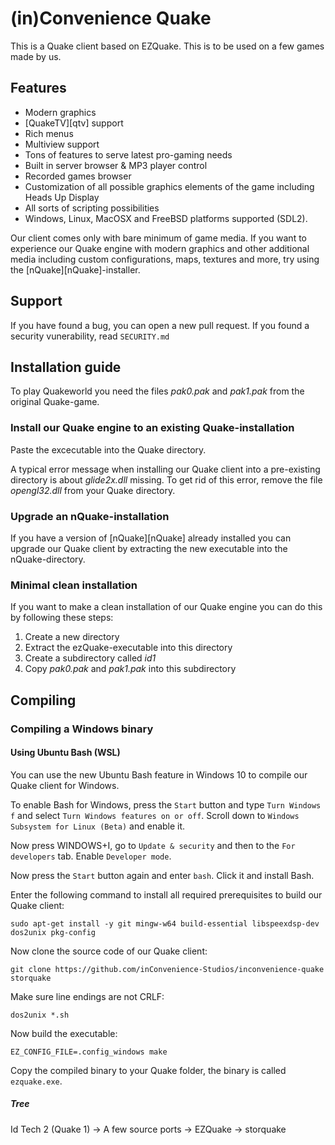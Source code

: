 # (in)Convenience Quake
This is a Quake client based on EZQuake. This is to be used on a few games made by us.

## Features

 * Modern graphics
 * [QuakeTV][qtv] support
 * Rich menus
 * Multiview support
 * Tons of features to serve latest pro-gaming needs
 * Built in server browser & MP3 player control
 * Recorded games browser
 * Customization of all possible graphics elements of the game including Heads Up Display
 * All sorts of scripting possibilities
 * Windows, Linux, MacOSX and FreeBSD platforms supported (SDL2).

Our client comes only with bare minimum of game media. If you want to
experience our Quake engine with modern graphics and other additional media including
custom configurations, maps, textures and more, try using the [nQuake][nQuake]-installer.

## Support

If you have found a bug, you can open a new pull request. If you found a security vunerability, read `SECURITY.md`

## Installation guide

To play Quakeworld you need the files *pak0.pak* and *pak1.pak* from the original Quake-game.

### Install our Quake engine to an existing Quake-installation
Paste the excecutable into the Quake directory.

A typical error message when installing our Quake client into a pre-existing directory is about *glide2x.dll* missing.
To get rid of this error, remove the file *opengl32.dll* from your Quake directory.

### Upgrade an nQuake-installation
If you have a version of [nQuake][nQuake] already installed you can upgrade our Quake client by extracting the new executable into the nQuake-directory.

### Minimal clean installation
If you want to make a clean installation of our Quake engine you can do this by following these steps:

1. Create a new directory
2. Extract the ezQuake-executable into this directory
3. Create a subdirectory called *id1*
4. Copy *pak0.pak* and *pak1.pak* into this subdirectory

## Compiling

### Compiling a Windows binary

#### Using Ubuntu Bash (WSL)

You can use the new Ubuntu Bash feature in Windows 10 to compile our Quake client for Windows.

To enable Bash for Windows, press the `Start` button and type `Turn Windows f` and select `Turn Windows features on or off`. Scroll down to `Windows Subsystem for Linux (Beta)` and enable it.

Now press WINDOWS+I, go to `Update & security` and then to the `For developers` tab. Enable `Developer mode`.

Now press the `Start` button again and enter `bash`. Click it and install Bash.

Enter the following command to install all required prerequisites to build our Quake client:

```
sudo apt-get install -y git mingw-w64 build-essential libspeexdsp-dev dos2unix pkg-config
```

Now clone the source code of our Quake client:

```
git clone https://github.com/inConvenience-Studios/inconvenience-quake storquake
```

Make sure line endings are not CRLF:

```
dos2unix *.sh
```

Now build the executable:

```
EZ_CONFIG_FILE=.config_windows make
```

Copy the compiled binary to your Quake folder, the binary is called `ezquake.exe`.

##### Tree

Id Tech 2 (Quake 1)
      ->
A few source ports
      ->
EZQuake
      ->
storquake
